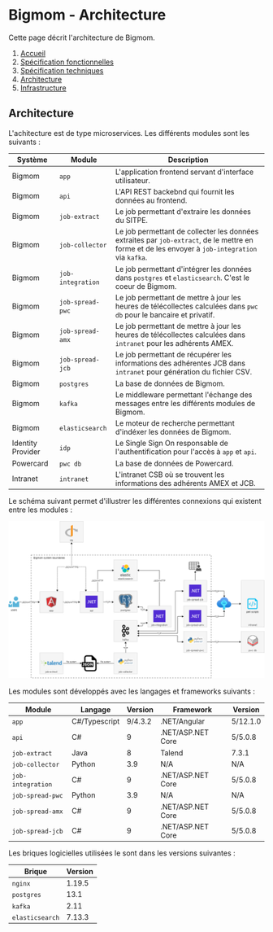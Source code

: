 # Bigmom - Architecture

Cette page décrit l'architecture de Bigmom.

1. [Accueil](README.md)
2. [Spécification fonctionnelles](functional_spec.md)
3. [Spécification techniques](technical_spec.md)
4. [Architecture](architecture.md)
5. [Infrastructure](infrastructure.md)

## Architecture

L'achitecture est de type microservices. Les différents modules sont les suivants :

| Système           | Module            | Description                                                                                                                                      |
| ----------------- | ----------------- | ------------------------------------------------------------------------------------------------------------------------------------------------ |
| Bigmom            | `app`             | L'application frontend servant d'interface utilisateur.                                                                                          |
| Bigmom            | `api`             | L'API REST backebnd qui fournit les données au frontend.                                                                                         |
| Bigmom            | `job-extract`     | Le job permettant d'extraire les données du SITPE.                                                                                               |
| Bigmom            | `job-collector`   | Le job permettant de collecter les données extraites par `job-extract`, de le mettre en forme et de les envoyer à `job-integration` via `kafka`. |
| Bigmom            | `job-integration` | Le job permettant d'intégrer les données dans `postgres` et `elasticsearch`. C'est le coeur de Bigmom.                                           |
| Bigmom            | `job-spread-pwc`  | Le job permettant de mettre à jour les heures de télécollectes calculées dans `pwc db` pour le bancaire et privatif.                             |
| Bigmom            | `job-spread-amx`  | Le job permettant de mettre à jour les heures de télécollectes calculées dans `intranet` pour les adhérents AMEX.                                |
| Bigmom            | `job-spread-jcb`  | Le job permettant de récupérer les informations des adhérentes JCB dans `intranet` pour génération du fichier CSV.                               |
| Bigmom            | `postgres`        | La base de données de Bigmom.                                                                                                                    |
| Bigmom            | `kafka`           | Le middleware permettant l'échange des messages entre les différents modules de Bigmom.                                                          |
| Bigmom            | `elasticsearch`   | Le moteur de recherche permettant d'indéxer les données de Bigmom.                                                                               |
| Identity Provider | `idp`             | Le Single Sign On responsable de l'authentification pour l'accès à `app` et `api`.                                                               |
| Powercard         | `pwc db`          | La base de données de Powercard.                                                                                                                 |
| Intranet          | `intranet`        | L'intranet CSB où se trouvent les informations des adhérents AMEX et JCB.                                                                        |

Le schéma suivant permet d'illustrer les différentes connexions qui existent entre les modules :

![Architecture](diagrams/architecture.png "Architecture Bigmom")

Les modules sont développés avec les langages et frameworks suivants :

| Module            | Langage                 | Version | Framework         | Version  |
| ----------------- | ----------------------- | ------- | ----------------- | -------- |
| `app`             | C#/Typescript           | 9/4.3.2 | .NET/Angular      | 5/12.1.0 |
| `api`             | C#                      | 9       | .NET/ASP.NET Core | 5/5.0.8  |
| `job-extract`     | Java                    | 8       | Talend            | 7.3.1    |
| `job-collector`   | Python                  | 3.9     | N/A               | N/A      |
| `job-integration` | C#                      | 9       | .NET/ASP.NET Core | 5/5.0.8  |
| `job-spread-pwc`  | Python                  | 3.9     | N/A               | N/A      |
| `job-spread-amx`  | C#                      | 9       | .NET/ASP.NET Core | 5/5.0.8  |
| `job-spread-jcb`  | C#                      | 9       | .NET/ASP.NET Core | 5/5.0.8  |

Les briques logicielles utilisées le sont dans les versions suivantes :

| Brique            | Version |
| ----------------- | ------- |
| `nginx`           | 1.19.5  |
| `postgres`        | 13.1    |
| `kafka`           | 2.11    |
| `elasticsearch`   | 7.13.3  |